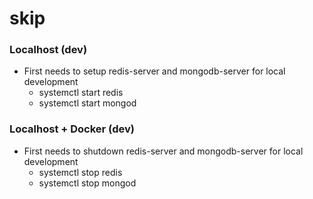 # skip

### Localhost (dev)
- First needs to setup redis-server and mongodb-server for local development
    - systemctl start redis
    - systemctl start mongod

### Localhost + Docker (dev)
- First needs to shutdown redis-server and mongodb-server for local development
    - systemctl stop redis
    - systemctl stop mongod